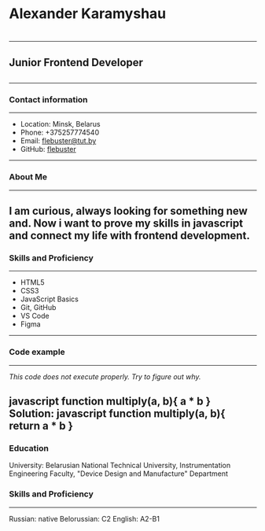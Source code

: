 # Alexander Karamyshau <h1>
---

## Junior Frontend Developer <h2>
 ---
### Contact information
---
* Location: Minsk, Belarus
* Phone: +375257774540
* Email: flebuster@tut.by
* GitHub: [flebuster](https://github.com/flebuster/ )
---
### About Me
---
 I am curious, always looking for something new and. Now i want to prove my skills in javascript and connect my life with frontend development.
---
### Skills and Proficiency
---
* HTML5
* CSS3
* JavaScript Basics
* Git, GitHub
* VS Code
* Figma
---
 ### Code example
 ---
 *This code does not execute properly. Try to figure out why.*
 
javascript
function multiply(a, b){
  a * b
}
Solution:
javascript
function multiply(a, b){
  return a * b
}
---
### Education
University: Belarusian National Technical University, Instrumentation Engineering Faculty, "Device Design and Manufacture" Department
### Skills and Proficiency
--- 
Russian: native
Belorussian: C2
English: A2-B1